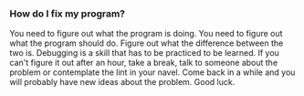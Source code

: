 ### How do I fix my program?

You need to figure out what the program is doing. You need to figure out
what the program should do. Figure out what the difference between the
two is. Debugging is a skill that has to be practiced to be learned. If
you can\'t figure it out after an hour, take a break, talk to someone
about the problem or contemplate the lint in your navel. Come back in a
while and you will probably have new ideas about the problem. Good luck.
